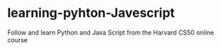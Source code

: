 # learning-pyhton-Javescript
Follow and learn Python and Java Script from the Harvard CS50 online course 
